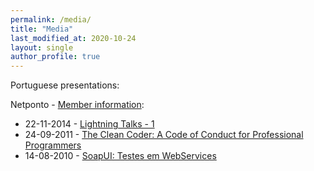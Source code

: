 ```yaml
---
permalink: /media/
title: "Media"
last_modified_at: 2020-10-24
layout: single
author_profile: true
---
```


Portuguese presentations:

Netponto - [Member information](http://netponto.org/membro/joao-manso/ "Member information"):

*   22-11-2014 - [Lightning Talks - 1](http://netponto.org/sessao/lightning-talks-1/ "Lightning Talks - 1")
*   24-09-2011 - [The Clean Coder: A Code of Conduct for Professional Programmers](http://netponto.org/sessao/the-clean-coder-a-code-of-conduct-for-professional-programmers/ "The Clean Coder: A Code of Conduct for Professional Programmers")
*   14-08-2010 - [SoapUI: Testes em WebServices](http://netponto.org/sessao/soapui-testes-em-webservices/ "SoapUI: Testes em WebServices")